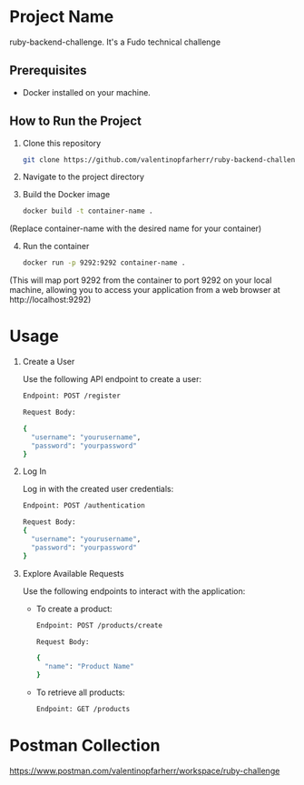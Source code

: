 # Project Name

ruby-backend-challenge. It's a Fudo technical challenge

## Prerequisites

- Docker installed on your machine.

## How to Run the Project

1. Clone this repository

   ```bash
   git clone https://github.com/valentinopfarherr/ruby-backend-challenge

2. Navigate to the project directory

3. Build the Docker image
   ```bash
   docker build -t container-name .
(Replace container-name with the desired name for your container)

4. Run the container
   ```bash
   docker run -p 9292:9292 container-name .
(This will map port 9292 from the container to port 9292 on your local machine, allowing you to access your application from a web browser at http://localhost:9292)

# Usage

1. Create a User

   Use the following API endpoint to create a user:
      ```bash
      Endpoint: POST /register
      
      Request Body:
      
      {
        "username": "yourusername",
        "password": "yourpassword"
      }

2. Log In

   Log in with the created user credentials:
   ```bash
   Endpoint: POST /authentication
   
   Request Body:
   {
     "username": "yourusername",
     "password": "yourpassword"
   }

3. Explore Available Requests

   Use the following endpoints to interact with the application:
   
   - To create a product:
      ```bash
      Endpoint: POST /products/create
      
      Request Body:
      
      {
        "name": "Product Name"
      }
   
   - To retrieve all products:
      ```bash
      Endpoint: GET /products

# Postman Collection

https://www.postman.com/valentinopfarherr/workspace/ruby-challenge
